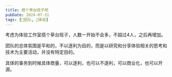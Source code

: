 ```yaml
---
title: 搭个草台班子吧
pubDate: 2024-07-31
tags: [💞团队, 💓体验]
---
```


考虑为体验工作室搭个草台班子，人数一开始不会多，不超过4人，之后再增加。

团队的总体氛围是平和的，不以逐利为目的，而是以研究和分享体验相关的思考和技术为主要活动，并没有特定目的。

具体的事务到时候具体商量，可以逐利，也可以不逐利，可以商业化，也可以开源。
